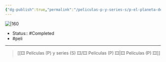 ```yaml
---
{"dg-publish":true,"permalink":"/peliculas-p-y-series-s/p-el-planeta-del-tesoro/"}
---
```



![|160](https://m.media-amazon.com/images/M/MV5BNGI0N2EzZDktNDY3OS00NWFmLTgxZjEtMTc1OTNlMzQxNDZkXkEyXkFqcGdeQXVyNTAyODkwOQ@@._V1_SX300.jpg)

- Status:: #Completed 
- #peli 

---

> [[🎞️ Películas (P) y series (S) 🎞️/🎞️ Películas (P) 🎞️\|🎞️ Películas (P) 🎞️]]